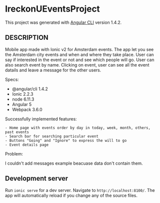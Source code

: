 # IreckonUEventsProject

This project was generated with [Angular CLI](https://github.com/angular/angular-cli) version 1.4.2.

## DESCRIPTION

Mobile app made with Ionic v2 for Amsterdam events. The app let you see the Amsterdam city events and when and where they take place.
User can say if interested in the event or not and see which people will go.
User can also search event by name.
Clicking on event, user can see all the event datails and leave a message for the other users.


Specs:

- @angular/cli 1.4.2
- Ionic 2.2.3
- node 6.11.3
- Angular 5
- Webpack 3.6.0


Successfully implemented features:

    - Home page with events order by day in today, week, month, others, past events
    - Search bar for searching particular event
    - Buttons "Going" and "Ignore" to express the will to go
    - Event details page 


Problem:

I couldn't add messages example beacuase data don't contain them.



## Development server

Run `ionic serve` for a dev server. Navigate to `http://localhost:8100/`. The app will automatically reload if you change any of the source files.




